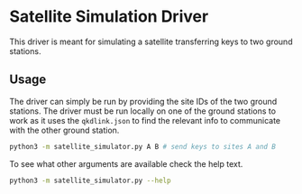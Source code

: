 # Satellite Simulation Driver

This driver is meant for simulating a satellite transferring keys to two ground stations.

## Usage

The driver can simply be run by providing the site IDs of the two ground stations. The driver must be run locally on one of the ground stations to work as it uses the `qkdlink.json` to find the relevant info to communicate with the other ground station.

```bash
python3 -m satellite_simulator.py A B # send keys to sites A and B
```

To see what other arguments are available check the help text.

```bash
python3 -m satellite_simulator.py --help
```
